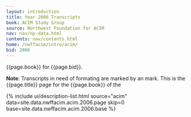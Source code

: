 ```yaml
---
layout: introduction
title: Year 2006 Transcripts
book: ACIM Study Group
source: Northwest Foundation for ACIM
nav: nav/np-data.html
contents: nav/contents.html
home: /nwffacim/intro/acim/
bid: 2006
---
```


{{page.book}} for {{page.bid}}.

**Note**: Transcripts in need of formating are marked by an 
<i class="fa fa-exclamation"></i> mark.
This is the {{page.title}} page for the {{page.book}} of the

{% include ui/description-list.html source="acim"
data=site.data.nwffacim.acim.2006.page skip=0
base=site.data.nwffacim.acim.2006.base %}

